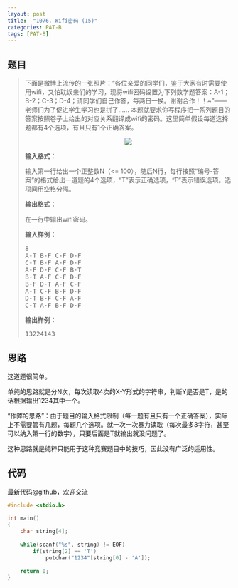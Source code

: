 ```yaml
---
layout: post
title:  "1076. Wifi密码 (15)"
categories: PAT-B
tags: [PAT-B]
---
```


## 题目

> <div id="problemContent">
> <p>下面是微博上流传的一张照片：“各位亲爱的同学们，鉴于大家有时需要使用wifi，又怕耽误亲们的学习，现将wifi密码设置为下列数学题答案：A-1；B-2；C-3；D-4；请同学们自己作答，每两日一换。谢谢合作！！~”—— 老师们为了促进学生学习也是拼了…… 本题就要求你写程序把一系列题目的答案按照卷子上给出的对应关系翻译成wifi的密码。这里简单假设每道选择题都有4个选项，有且只有1个正确答案。
> </p>
> <center><img src="http://nos.patest.cn/pp_ozun9idw8pr.jpg"/></center>
> <p><b>
> 输入格式：
> </b></p>
> <p>
> 输入第一行给出一个正整数N（&lt;= 100），随后N行，每行按照“编号-答案”的格式给出一道题的4个选项，“T”表示正确选项，“F”表示错误选项。选项间用空格分隔。
> </p>
> <p><b>
> 输出格式：
> </b></p>
> <p>
> 在一行中输出wifi密码。
> </p>
> <b>输入样例：</b><pre>
> 8
> A-T B-F C-F D-F
> C-T B-F A-F D-F
> A-F D-F C-F B-T
> B-T A-F C-F D-F
> B-F D-T A-F C-F
> A-T C-F B-F D-F
> D-T B-F C-F A-F
> C-T A-F B-F D-F
> </pre>
> <b>输出样例：</b><pre>
> 13224143
> </pre>
> </div>

## 思路

这道题很简单。

单纯的思路就是分N次，每次读取4次的X-Y形式的字符串，判断Y是否是T，是的话根据输出1234其中一个。

“作弊的思路”：由于题目的输入格式限制（每一题有且只有一个正确答案），实际上不需要管有几题，每题几个选项。就一次一次暴力读取（每次最多3字符，甚至可以纳入第一行的数字），只要后面是T就输出就没问题了。

这种思路就是纯粹只能用于这种竞赛题目中的技巧，因此没有广泛的适用性。

## 代码

[最新代码@github](https://github.com/OliverLew/PAT/blob/master/PATBasic/1076.c)，欢迎交流
```c
#include <stdio.h>

int main()
{
    char string[4];
    
    while(scanf("%s", string) != EOF)
        if(string[2] == 'T')
            putchar("1234"[string[0] - 'A']);
    
    return 0;
}

```